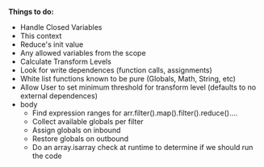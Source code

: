 **Things to do:**
* Handle Closed Variables
 * This context
 * Reduce's init value
 * Any allowed variables from the scope
* Calculate Transform Levels
 * Look for write dependences (function calls, assignments)
 * White list functions known to be pure (Globals, Math, String, etc)
 * Allow User to set minimum threshold for transform level (defaults to no external dependences)  
* body
    * Find expression ranges for arr.filter().map().filter().reduce()....
    * Collect available globals per filter
    * Assign globals on inbound
    * Restore globals on outbound
    * Do an array.isarray check at runtime to determine if we should run the code